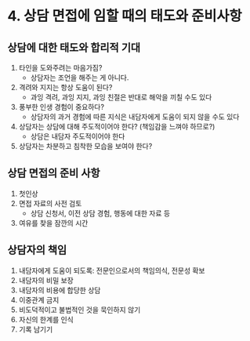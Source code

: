 # 4. 상담 면접에 임할 때의 태도와 준비사항

## 상담에 대한 태도와 합리적 기대

1. 타인을 도와주려는 마음가짐?
   - 상담자는 조언을 해주는 게 아니다.
2. 격려와 지지는 항상 도움이 된다?
   - 과잉 격려, 과잉 지지, 과잉 친절은 반대로 해악을 끼칠 수도 있다
3. 풍부한 인생 경험이 중요하다?
   - 상담자의 과거 경험에 따른 지식은 내담자에게 도움이 되지 않을 수도 있다
4. 상담자는 상담에 대해 주도적이어야 한다? (책임감을 느껴야 하므로?)
   - 상담은 내담자 주도적이어야 한다
5. 상담자는 차분하고 침착한 모습을 보여야 한다?





## 상담 면접의 준비 사항

1. 첫인상
2. 면접 자료의 사전 검토
   - 상담 신청서, 이전 상담 경험, 행동에 대한 자료 등
3. 여유를 찾을 잠깐의 시간





## 상담자의 책임

1. 내담자에게 도움이 되도록: 전문인으로서의 책임의식, 전문성 확보
2. 내담자의 비밀 보장
3. 내담자의 비용에 합당한 상담
4. 이중관계 금지
5. 비도덕적이고 불법적인 것을 묵인하지 않기
6. 자신의 한계를 인식
7. 기록 남기기
